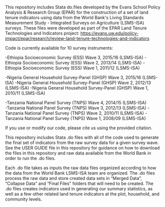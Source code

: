 This repository includes Stata do.files developed by the Evans School Policy Analysis & Research Group (EPAR) for the construction of a set of land tenure indicators using data from the World Bank's Living Standards Measurement Study - Integrated Surveys on Agriculture (LSMS-ISA) surveys. These files were developed as part of the EPAR Land Tenure Technologies and Indicators project: https://evans.uw.edu/policy-impact/epar/research/review-land-tenure-technologies-and-indicators 

Code is currently available for 10 survey instruments:

-Ethiopia Socioeconomic Survey (ESS) Wave 3, 2015/16 (LSMS-ISA)
-Ethiopia Socioeconomic Survey (ESS) Wave 2, 2013/14 (LSMS-ISA)
-Ethiopia Socioeconomic Survey (ESS) Wave 1, 2011/12 (LSMS-ISA)

-Nigeria General Household Survey-Panel (GHSP) Wave 3, 2015/16 (LSMS-ISA)
-Nigeria General Household Survey-Panel (GHSP) Wave 2, 2012/13 (LSMS-ISA)
-Nigeria General Household Survey-Panel (GHSP) Wave 1, 2010/11 (LSMS-ISA)

-Tanzania National Panel Survey (TNPS) Wave 4, 2014/15 (LSMS-ISA)		
-Tanzania National Panel Survey (TNPS) Wave 3, 2012/13 (LSMS-ISA)
-Tanzania National Panel Survey (TNPS) Wave 2, 2010/11 (LSMS-ISA)
-Tanzania National Panel Survey (TNPS) Wave 1, 2008/09 (LSMS-ISA)

If you use or modify our code, please cite us using the provided citation.

This repository includes Stata .do files with all of the code used to generate the final set of indicators from the raw survey data for a given survey wave. See the USER GUIDE file in this repository for guidance on how to download the files in this repository and raw data available from the World Bank in order to run the .do files.

Each .do file takes as inputs the raw data files organized according to how the data from the World Bank LSMS-ISA team are organized. The .do files process the raw data and store created data sets in “Merged Data”, “Collapse Data” and “Final Files” folders that will need to be created. The .do files creates indicators used in generating our summary statistics, as well as a few other related land tenure indicators at the plot, household, and community levels. 
